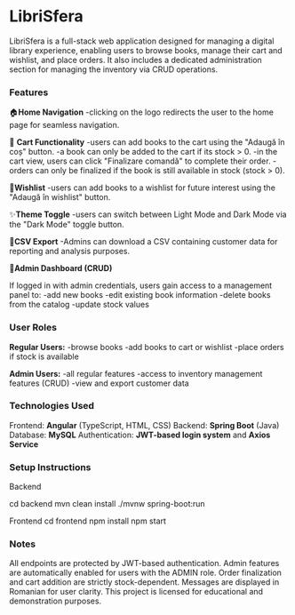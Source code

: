 # LibriSfera

LibriSfera is a full-stack web application designed for managing a digital library experience, enabling users to browse books, manage their cart and wishlist, and place orders. It also includes a dedicated administration section for managing the inventory via CRUD operations.

### **Features**

🏠**Home Navigation**
-clicking on the logo redirects the user to the home page for seamless navigation.

🛒 **Cart Functionality**
-users can add books to the cart using the "Adaugă în coș" button.
-a book can only be added to the cart if its stock > 0.
-in the cart view, users can click "Finalizare comandă" to complete their order.
-orders can only be finalized if the book is still available in stock (stock > 0).

📑**Wishlist**
-users can add books to a wishlist for future interest using the "Adaugă în wishlist" button.

✨**Theme Toggle**
-users can switch between Light Mode and Dark Mode via the "Dark Mode" toggle button.

📄**CSV Export**
-Admins can download a CSV containing customer data for reporting and analysis purposes.

🔧**Admin Dashboard (CRUD)**

If logged in with admin credentials, users gain access to a management panel to:
-add new books
-edit existing book information
-delete books from the catalog
-update stock values

### **User Roles**

**Regular Users:**
-browse books
-add books to cart or wishlist
-place orders if stock is available

**Admin Users:**
-all regular features
-access to inventory management features (CRUD)
-view and export customer data

### **Technologies Used**

Frontend: **Angular** (TypeScript, HTML, CSS)
Backend: **Spring Boot** (Java)
Database: **MySQL**
Authentication: **JWT-based login system** and **Axios Service**


### **Setup Instructions**
Backend

cd backend
mvn clean install
./mvnw spring-boot:run

Frontend
cd frontend
npm install
npm start



### **Notes**

All endpoints are protected by JWT-based authentication.
Admin features are automatically enabled for users with the ADMIN role.
Order finalization and cart addition are strictly stock-dependent.
Messages are displayed in Romanian for user clarity.
This project is licensed for educational and demonstration purposes.

